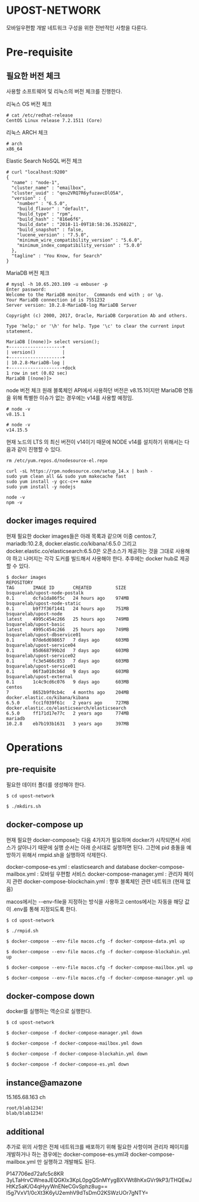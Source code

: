 # UPOST-NETWORK
모바일우편함 개발 네트워크 구성을 위한 전반적인 사항을 다룬다.

# Pre-requisite
## 필요한 버전 체크
사용할 소프트웨어 및 리눅스의 버전 체크를 진행한다.

리눅스 OS 버전 체크
```
# cat /etc/redhat-release
CentOS Linux release 7.2.1511 (Core) 
```

리눅스 ARCH 체크
```
# arch
x86_64
```

Elastic Search NoSQL 버전 체크
```
# curl "localhost:9200"
{
  "name" : "node-1",
  "cluster_name" : "emailbox",
  "cluster_uuid" : "qeu2VRQ7R6yfuzavcDlO5A",
  "version" : {
    "number" : "6.5.0",
    "build_flavor" : "default",
    "build_type" : "rpm",
    "build_hash" : "816e6f6",
    "build_date" : "2018-11-09T18:58:36.352602Z",
    "build_snapshot" : false,
    "lucene_version" : "7.5.0",
    "minimum_wire_compatibility_version" : "5.6.0",
    "minimum_index_compatibility_version" : "5.0.0"
  },
  "tagline" : "You Know, for Search"
}
```

MariaDB 버전 체크
```
# mysql -h 10.65.203.109 -u embuser -p
Enter password: 
Welcome to the MariaDB monitor.  Commands end with ; or \g.
Your MariaDB connection id is 7551232
Server version: 10.2.8-MariaDB-log MariaDB Server

Copyright (c) 2000, 2017, Oracle, MariaDB Corporation Ab and others.

Type 'help;' or '\h' for help. Type '\c' to clear the current input statement.

MariaDB [(none)]> select version();
+--------------------+
| version()          |
+--------------------+
| 10.2.8-MariaDB-log |
+--------------------+dock
1 row in set (0.02 sec)
MariaDB [(none)]> 
```

node 버전 체크
원래 블록체인 API에서 사용하던 버전은 v8.15.1이지만 MariaDB 연동을 위해 특별한 이슈가 없는 경우에는 v14를 사용할 예정임.
```
# node -v
v8.15.1

# node -v
v14.15.5
```

현재 노드의 LTS 의 최신 버전이 v14이기 때문에 NODE v14를 설치하기 위해서는 다음과 같이 진행할 수 있다.
```
rm /etc/yum.repos.d/nodesource-el.repo

curl -sL https://rpm.nodesource.com/setup_14.x | bash -
sudo yum clean all && sudo yum makecache fast
sudo yum install -y gcc-c++ make
sudo yum install -y nodejs

node -v
npm -v
```

## docker images required
현재 필요한 docker images들은 아래 목록과 같으며 이중 centos:7, mariadb:10.2.8, docker.elastic.co/kibana/:6.5.0 그리고  docker.elastic.co/elasticsearch:6.5.0은 오픈소스가 제공하는 것을 그대로 사용해야 하고 나머지는 각각 도커를 빌드해서 사용해야 한다. 추후에는 docker hub로 제공할 수 있다.

```
$ docker images
REPOSITORY                                                                                                     TAG       IMAGE ID       CREATED         SIZE
bsquarelab/upost-node-postalk                                                                                  0.1       dcfa1da86f5c   24 hours ago    974MB
bsquarelab/upost-node-static                                                                                   0.1       b9f7f36f1441   24 hours ago    751MB
bsquarelab/upost-node                                                                                          latest    4995c454c266   25 hours ago    749MB
bsquarelab/upost-basic                                                                                         latest    4995c454c266   25 hours ago    749MB
bsquarelab/upost-dbservice01                                                                                   0.1       07de6d698657   7 days ago      603MB
bsquarelab/upost-service04                                                                                     0.1       85d668799b2d   7 days ago      603MB
bsquarelab/upost-service02                                                                                     0.1       fc3e5466c853   7 days ago      603MB
bsquarelab/upost-service01                                                                                     0.1       06f3a010cb6d   9 days ago      603MB
bsquarelab/upost-external                                                                                      0.1       1c4c9cd6c076   9 days ago      603MB
centos                                                                                                         7         8652b9f0cb4c   4 months ago    204MB
docker.elastic.co/kibana/kibana                                                                                6.5.0     fcc1f039f61c   2 years ago     727MB
docker.elastic.co/elasticsearch/elasticsearch                                                                  6.5.0     ff171d17e77c   2 years ago     774MB
mariadb                                                                                                        10.2.8    eb7b193b1631   3 years ago     397MB

```

# Operations

## pre-requisite
필요한 데이터 폴더를 생성해야 한다.
```
$ cd upost-network

$ ./mkdirs.sh
```

## docker-compose up
현재 필요한 docker-compose는 다음 4가지가 필요하며 docker가 시작되면서 서비스가 살아나기 때문에 실행 순서는 아래 순서대로 실행하면 된다. 그전에 pid 충돌을 예방하기 위해서 rmpid.sh을 실행하여 삭제한다.

docker-compose-es.yml : elasticsearch and database
docker-compose-mailbox.yml : 모바일 우편함 서비스
docker-compose-manager.yml : 관리자 페이지 관련
docker-compose-blockchain.yml : 향후 블록체인 관련 네트워크 (현재 없음)

macos에서는 --env-file을 지정하는 방식을 사용하고 centos에서는 자동을 해당 값이 .env를 통해 지정되도록 한다.

```
$ cd upost-network

$ ./rmpid.sh

$ docker-compose --env-file macos.cfg -f docker-compose-data.yml up

$ docker-compose --env-file macos.cfg -f docker-compose-blockahin.yml up

$ docker-compose --env-file macos.cfg -f docker-compose-mailbox.yml up

$ docker-compose --env-file macos.cfg -f docker-compose-manager.yml up

```

## docker-compose down
docker를 실행하는 역순으로 실행한다.

```
$ cd upost-network

$ docker-compose -f docker-compose-manager.yml down

$ docker-compose -f docker-compose-mailbox.yml down

$ docker-compose -f docker-compose-blockahin.yml down

$ docker-compose -f docker-compose-es.yml down

```
## instance@amazone

15.165.68.163
ch
```
root/blab1234!
blab/blab1234!
```


## additional 
추가로 위의 사항은 전체 네트워크를 배포하기 위해 필요한 사항이며 관리자 페이지를 개발하거나 하는 경우에는 docker-compose-es.yml과 docker-compose-mailbox.yml 만 실행하고 개발해도 된다.



P147706ed72afc5c8KR 
3yLTaHrvCWneaJEQGKIx3KpL0pgQSnMYygBXVWt8hKxGVr9kP3/THQEwJHtKz5aK/O4qHyyWnENeCGvSphz8ug==
I5g7VxV1/0cXt3K6yU2emhV9dTsDmO2KSWzUOr7gNTY=


